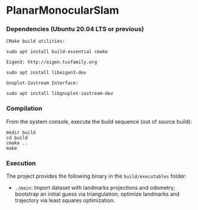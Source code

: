 # PlanarMonocularSlam

### Dependencies (Ubuntu 20.04 LTS or previous)

    CMake build utilities:

    sudo apt install build-essential cmake
    
    Eigen3: http://eigen.tuxfamily.org

    sudo apt install libeigen3-dev
    
    Gnuplot-Iostream Interface:

    sudo apt install libgnuplot-iostream-dev


### Compilation
From the system console, execute the build sequence (out of source build):

    mkdir build
    cd build
    cmake ..
    make
    
### Execution
The project provides the following binary in the `build/executables` folder:
- `./main`: Import dataset with landmarks projections and odometry; bootstrap an initial guess via triangulation; optimize landmarks and trajectory via least squares optimization. 
